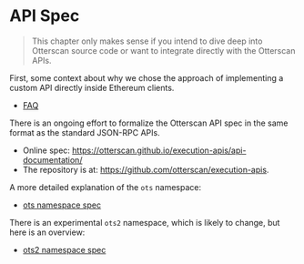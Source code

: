# API Spec

> This chapter only makes sense if you intend to dive deep into Otterscan source code or want to integrate directly with the Otterscan APIs.

First, some context about why we chose the approach of implementing a custom API directly inside Ethereum clients.

- [FAQ](./faq.md)

There is an ongoing effort to formalize the Otterscan API spec in the same format as the standard JSON-RPC APIs.

- Online spec: <https://otterscan.github.io/execution-apis/api-documentation/>
- The repository is at: <https://github.com/otterscan/execution-apis>.

A more detailed explanation of the `ots` namespace:

- [ots namespace spec](./ots-api.md)

There is an experimental `ots2` namespace, which is likely to change, but here is an overview:

- [ots2 namespace spec](./ots2-api.md)

